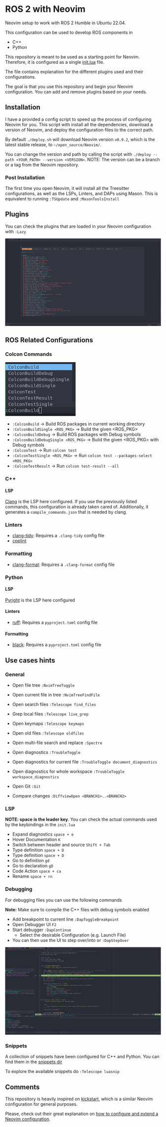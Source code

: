 # ROS 2 with Neovim

Neovim setup to work with ROS 2 Humble in Ubuntu 22.04.

This configuration can be used to develop ROS components in

- C++
- Python

This repository is meant to be used as a starting point for Neovim. Therefore,
it is configured as a single [init.lua](./.config/nvim/init.lua) file.

The file contains explanation for the different plugins used and their configurations.

The goal is that you use this repository and begin your Neovim configuration. You can add and remove plugins based on your needs.

## Installation

I have a provided a config script to speed up the process of configuring Neovim for you.
This script with install all the dependencies, download a version of Neovim, and deploy the configuration files to the correct path.

By default `./deploy.sh` will download Neovim version `v0.9.2`, which is the latest stable release, to `~/open_source/Neovim/`.

You can change the version and path by calling the script with `./deploy --path <YOUR_PATH> --version <VERSION>`. NOTE: The version can be a branch or a tag from the Neovim repository.

### Post Installation

The first time you open Neovim, it will install all the Treesitter configurations, as well as the LSPs, Linters, and DAPs using Mason. This is equivalent to running `:TSUpdate` and `:MasonToolsInstall`

## Plugins

You can check the plugins that are loaded in your Neovim configuration with `:Lazy`

![](./assets/lazy.png)

## ROS Related Configurations

### Colcon Commands

![](./assets/colcon_commands.png)

- `:ColconBuild` -> Build ROS packages in current working directory
- `:ColconBuildSingle <ROS_PKG>` -> Build the given <ROS_PKG>
- `:ColconBuildDebug` -> Build ROS packages with Debug symbols
- `:ColconBuildDebugSingle <ROS_PKG>` -> Build the given <ROS_PKG> with Debug symbols
- `:ColconTest` -> Run `colcon test`
- `:ColconTestSingle <ROS_PKG>` -> Run `colcon test --packages-select <ROS_PKG>`
- `:ColconTestResult` -> Run `colcon test-result --all`

### C++

#### LSP

[Clang](https://clang.llvm.org/) is the LSP here configured. If you use the previously listed commands, this configuration is already taken cared of. Additionally, it generates a `compile_commands.json` that is needed by clang.

### Linters

- [clang-tidy](https://clang.llvm.org/extra/clang-tidy/): Requires a `.clang-tidy` config file
- [cpplint](https://github.com/cpplint/cpplint)

### Formatting

- [clang-format](https://clang.llvm.org/docs/ClangFormat.html): Requires a `.clang-format` config file

### Python

#### LSP

[Pyright](https://github.com/microsoft/pyright) is the LSP here configured

#### Linters

- [ruff](https://github.com/astral-sh/ruff): Requires a `pyproject.toml` config file

#### Formatting

- [black](https://github.com/psf/black): Requires a `pyproject.toml` config file

## Use cases hints

### General

- Open file tree `:NvimTreeToggle`
- Open current file in tree `:NvimTreeFindFile`

- Open search files `:Telescope find_files`
- Grep local files `:Telescope live_grep`
- Open keymaps `:Telescope keymaps`
- Open old files `:Telescope oldfiles`

- Open multi-file search and replace `:Spectre`

- Open diagnostics `:TroubleToggle`
- Open diagnostics for current file `:TroubleToggle document_diagnostics`
- Open diagnostics for whole workspace `:TroubleToggle workspace_diagnostics`

- Open Git `:Git`
- Compare changes `:DiffviewOpen <BRANCH1>..<BRANCH2>`

### LSP

**NOTE: space is the leader key**. You can check the actual commands used by the keybindings in the `init.lua`

- Expand diagnostics `space + e`
- Hover Documentation `K`
- Switch between header and source `Shift + Tab`
- Type definition `space + D`
- Type definition `space + D`
- Go to definition `gd`
- Go to declaration `gD`
- Code Action `space + ca`
- Rename `space + rn`

### Debugging

For debugging files you can use the following commands

**Note:** Make sure to compile the C++ files with debug symbols enabled

- Add breakpoint to current line `:DapToggleBreakpoint`
- Open Debugger UI `F2`
- Start debugger `:DapContinue`
  - Select the desirable Configuration (e.g. Launch File)
- You can then use the UI to step over/into or `:DapStepOver`

![](./assets/DAP_UI.png)

### Snippets

A collection of snippets have been configured for C++ and Python. You can find them in the [snippets dir](./.config/nvim/snippets/)

To explore the available snippets do `:Telescope luasnip`

## Comments

This repository is heavily inspired on [kickstart](https://github.com/nvim-lua/kickstart.nvim), which is a similar Neovim configuration for general purposes.

Please, check out their great explanation on [how to configure and extend a Neovim configuration](https://github.com/nvim-lua/kickstart.nvim#configuration-and-extension).
